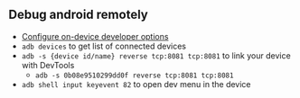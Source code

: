 ## Debug android remotely
- [Configure on-device developer options](https://developer.android.com/studio/debug/dev-options?hl=en-419)
- ``adb devices`` to get list of connected devices
- ``adb -s {device id/name} reverse tcp:8081 tcp:8081`` to link your device with DevTools
    - ``adb -s 0b08e9510299dd0f reverse tcp:8081 tcp:8081``
- ``adb shell input keyevent 82`` to open dev menu in the device